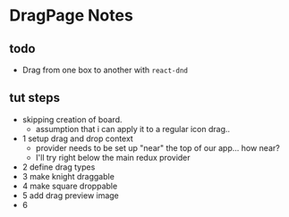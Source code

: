 # DragPage Notes

## todo
- Drag from one box to another with `react-dnd`

## tut steps
- skipping creation of board.
  - assumption that i can apply it to a regular icon drag..
- 1 setup drag and drop context
  - provider needs to be set up "near" the top of our app... how near?
  - I'll try right below the main redux provider
- 2 define drag types
- 3 make knight draggable
- 4 make square droppable
- 5 add drag preview image
- 6
